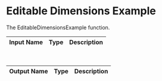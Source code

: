 

# Editable Dimensions Example

The EditableDimensionsExample function.

|Input Name|Type|Description|
|---|---|---|


<br>

|Output Name|Type|Description|
|---|---|---|

